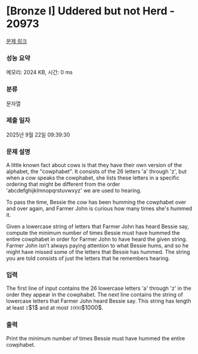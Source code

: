 # [Bronze I] Uddered but not Herd - 20973 

[문제 링크](https://www.acmicpc.net/problem/20973) 

### 성능 요약

메모리: 2024 KB, 시간: 0 ms

### 분류

문자열

### 제출 일자

2025년 9월 22일 09:39:30

### 문제 설명

<p>A little known fact about cows is that they have their own version of the alphabet, the "cowphabet". It consists of the 26 letters 'a' through 'z', but when a cow speaks the cowphabet, she lists these letters in a specific ordering that might be different from the order 'abcdefghijklmnopqrstuvwxyz' we are used to hearing.</p>

<p>To pass the time, Bessie the cow has been humming the cowphabet over and over again, and Farmer John is curious how many times she's hummed it.</p>

<p>Given a lowercase string of letters that Farmer John has heard Bessie say, compute the minimum number of times Bessie must have hummed the entire cowphabet in order for Farmer John to have heard the given string. Farmer John isn't always paying attention to what Bessie hums, and so he might have missed some of the letters that Bessie has hummed. The string you are told consists of just the letters that he remembers hearing.</p>

### 입력 

 <p>The first line of input contains the 26 lowercase letters 'a' through 'z' in the order they appear in the cowphabet. The next line contains the string of lowercase letters that Farmer John heard Bessie say. This string has length at least <mjx-container class="MathJax" jax="CHTML" style="font-size: 109%; position: relative;"><mjx-math class="MJX-TEX" aria-hidden="true"><mjx-mn class="mjx-n"><mjx-c class="mjx-c31"></mjx-c></mjx-mn></mjx-math><mjx-assistive-mml unselectable="on" display="inline"><math xmlns="http://www.w3.org/1998/Math/MathML"><mn>1</mn></math></mjx-assistive-mml><span aria-hidden="true" class="no-mathjax mjx-copytext">$1$</span></mjx-container> and at most <mjx-container class="MathJax" jax="CHTML" style="font-size: 109%; position: relative;"><mjx-math class="MJX-TEX" aria-hidden="true"><mjx-mn class="mjx-n"><mjx-c class="mjx-c31"></mjx-c><mjx-c class="mjx-c30"></mjx-c><mjx-c class="mjx-c30"></mjx-c><mjx-c class="mjx-c30"></mjx-c></mjx-mn></mjx-math><mjx-assistive-mml unselectable="on" display="inline"><math xmlns="http://www.w3.org/1998/Math/MathML"><mn>1000</mn></math></mjx-assistive-mml><span aria-hidden="true" class="no-mathjax mjx-copytext">$1000$</span></mjx-container>.</p>

### 출력 

 <p>Print the minimum number of times Bessie must have hummed the entire cowphabet.</p>

